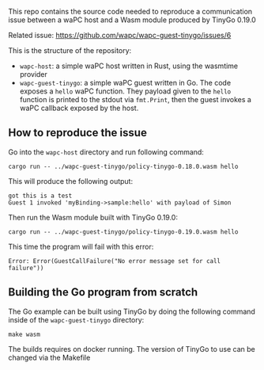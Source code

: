 This repo contains the source code needed to reproduce a communication issue
between a waPC host and a Wasm module produced by TinyGo 0.19.0

Related issue: https://github.com/wapc/wapc-guest-tinygo/issues/6


This is the structure of the repository:

* `wapc-host`: a simple waPC host written in Rust, using the wasmtime provider
* `wapc-guest-tinygo`: a simple waPC guest written in Go. The code exposes a `hello`
  waPC function. They payload given to the `hello` function is printed to the
  stdout via `fmt.Print`, then the guest invokes a waPC callback exposed by the host.

## How to reproduce the issue

Go into the `wapc-host` directory and run following command:

```
cargo run -- ../wapc-guest-tinygo/policy-tinygo-0.18.0.wasm hello
```

This will produce the following output:

```
got this is a test
Guest 1 invoked 'myBinding->sample:hello' with payload of Simon
```

Then run the Wasm module built with TinyGo 0.19.0:

```
cargo run -- ../wapc-guest-tinygo/policy-tinygo-0.19.0.wasm hello
```

This time the program will fail with this error:

```
Error: Error(GuestCallFailure("No error message set for call failure"))
```

## Building the Go program from scratch

The Go example can be built using TinyGo by doing the following command
inside of the `wapc-guest-tinygo` directory:

```
make wasm
```

The builds requires on docker running. The version of TinyGo to use can be changed
via the Makefile
